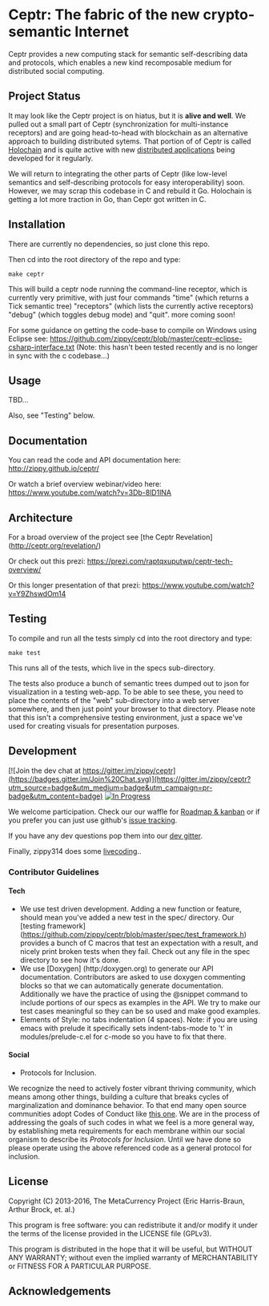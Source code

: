 # Ceptr: The fabric of the new crypto-semantic Internet

Ceptr provides a new computing stack for semantic self-describing data and protocols, which enables a new kind recomposable medium for distributed social computing.

## Project Status

It may look like the Ceptr project is on hiatus, but it is **alive and well**. We pulled out a small part of Ceptr (synchronization for multi-instance receptors) and are going head-to-head with blockchain as an alternative approach to building distributed sytems. That portion of of Ceptr is called [Holochain](https://github.com/metacurrency/holochain) and is quite active with new [distributed applications](https://github.com/holochain) being developed for it regularly.

We will return to integrating the other parts of Ceptr (like low-level semantics and self-describing protocols for easy interoperability) soon. However, we may scrap this codebase in C and rebuild it Go. Holochain is getting a lot more traction in Go, than Ceptr got written in C.

## Installation

There are currently no dependencies, so just clone this repo.

Then cd into the root directory of the repo and type:

    make ceptr

This will build a ceptr node running the command-line receptor, which is currently very primitive, with just four commands "time" (which returns a Tick semantic tree) "receptors" (which lists the currently active receptors) "debug" (which toggles debug mode) and "quit". more coming soon!

For some guidance on getting the code-base to compile on Windows using Eclipse see: https://github.com/zippy/ceptr/blob/master/ceptr-eclipse-csharp-interface.txt  (Note: this hasn't been tested recently and is no longer in sync with the c codebase...)

## Usage

TBD...

Also, see "Testing" below.

## Documentation

You can read the code and API documentation here: http://zippy.github.io/ceptr/

Or watch a brief overview webinar/video here: https://www.youtube.com/watch?v=3Db-8lD1lNA

## Architecture

For a broad overview of the project see [the Ceptr Revelation] (http://ceptr.org/revelation/)

Or check out this prezi: https://prezi.com/raptqxuputwp/ceptr-tech-overview/

Or this longer presentation of that prezi: https://www.youtube.com/watch?v=Y9ZhswdOm14

## Testing

To compile and run all the tests simply cd into the root directory and type:

    make test

This runs all of the tests, which live in the specs sub-directory.

The tests also produce a bunch of semantic trees dumped out to json for visualization in a testing web-app.  To be able to see these, you need to place the contents of the "web" sub-directory into a web server somewhere, and then just point your browser to that directory.  Please note that this isn't a comprehensive testing environment, just a space we've used for creating visuals for presentation purposes.

## Development

[![Join the dev chat at https://gitter.im/zippy/ceptr](https://badges.gitter.im/Join%20Chat.svg)](https://gitter.im/zippy/ceptr?utm_source=badge&utm_medium=badge&utm_campaign=pr-badge&utm_content=badge) [![In Progress](https://badge.waffle.io/zippy/ceptr.svg?label=in%20progress&title=In%20Progress)](http://waffle.io/zippy/ceptr)

We welcome participation. Check our our waffle for [Roadmap & kanban](https://waffle.io/zippy/ceptr) or if you prefer you can just use github's [issue tracking](https://github.com/zippy/ceptr/issues).

If you have any dev questions pop them into our [dev gitter](https://gitter.im/zippy/ceptr).

Finally, zippy314 does some [livecoding](https://www.livecoding.tv/zippy/)..

### Contributor Guidelines

#### Tech

* We use test driven development.  Adding a new function or feature, should mean you've added a new test in the spec/ directory.  Our [testing framework] (https://github.com/zippy/ceptr/blob/master/spec/test_framework.h) provides a bunch of C macros that test an expectation with a result, and nicely print broken tests when they fail.  Check out any file in the spec directory to see how it's done.
* We use [Doxygen] (http:/doxygen.org) to generate our API documentation.  Contributors are asked to use doxygen commenting blocks so that we can automatically generate documentation.  Additionally we have the practice of using the @snippet command to include portions of our specs as examples in the API.  We try to make our test cases meaningful so they can be so used and make good examples.
* Elements of Style: no tabs indentation (4 spaces).  Note: if you are using emacs with prelude it specifically sets indent-tabs-mode to 't' in modules/prelude-c.el for c-mode so you have to fix that there.

#### Social

* Protocols for Inclusion.

We recognize the need to actively foster vibrant thriving community, which means among other things, building a culture that breaks cycles of marginalization and dominance behavior.  To that end many open source communities adopt Codes of Conduct like [this one](http://contributor-covenant.org/version/1/3/0/).  We are in the process of addressing the goals of such codes in what we feel is a more general way, by establishing meta requirements for each membrane within our social organism to describe its <i>Protocols for Inclusion</i>.  Until we have done so please operate using the above referenced code as a general protocol for inclusion.

## License

Copyright (C) 2013-2016, The MetaCurrency Project (Eric Harris-Braun, Arthur Brock, et. al.)

This program is free software: you can redistribute it and/or modify
it under the terms of the license provided in the LICENSE file (GPLv3).

This program is distributed in the hope that it will be useful,
but WITHOUT ANY WARRANTY; without even the implied warranty of
MERCHANTABILITY or FITNESS FOR A PARTICULAR PURPOSE.

## Acknowledgements
